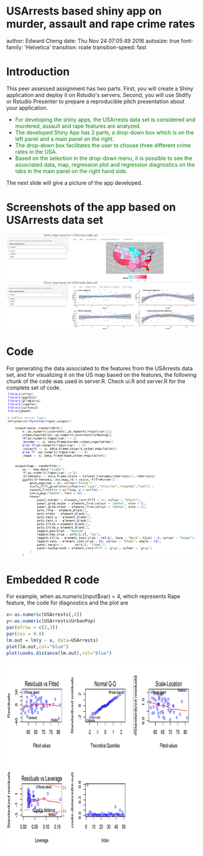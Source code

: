 USArrests based shiny app on murder, assault and rape crime rates
========================================================
author: Edward Cheng
date: Thu Nov 24 07:05:49 2016
autosize: true
font-family: 'Helvetica'
transition: roate
transition-speed: fast


Introduction
========================================================

This peer assessed assignment has two parts. First, you will create a Shiny application and deploy it on Rstudio's servers. Second, you will use Slidify or Rstudio Presenter to prepare a reproducible pitch presentation about your application.

- <span style="font-weight; color:green;">For developing the shiny apps, the USArrests data set is considered and murdered, assault and rape features are analyzed.</span> 
- <span style="font-weight; color:green;">The developed Shiny App has 2 parts, a drop-down box which is on the left panel and a main panel on the right.</span> 
- <span style="font-weight; color:green;">The drop-down box facilitates the user to choose three different crime rates in the USA.</span> 
- <span style="font-weight; color:green;">Based on the selection in the drop-down menu, it is possible to see the associated data, map, regression plot and regression diagnostics on the tabs in the main panel on the right hand side.</span>

The next slide will give a picture of the app developed.

Screenshots of the app based on USArrests data set
========================================================
<img src="Screenshot1.png" style="background-color:transparent; border:0px; box-shadow:none;"></img>

Code 
========================================================
For generating the data associated to the features from the USArrests data set, and for visualizing it on the US map based on the features, the following chunk of the code was used in server.R. Check ui.R and server.R for the complete set of code. 
![fig.width=8, fig.height=4.5](screenshot2.png)

Embedded R code 
========================================================
For example, when as.numeric(input$var) = 4, which represents Rape feature, the code for diagnostics and the plot are

```r
x<-as.numeric(USArrests[,4])
y<-as.numeric(USArrests$UrbanPop)
par(mfrow = c(2,3))
par(cex = 0.8)
lm.out = lm(y ~ x, data=USArrests)
plot(lm.out,col="blue")
plot(cooks.distance(lm.out),col="blue")
```

<img src="Rpresentation-figure/unnamed-chunk-1-1.png" title="plot of chunk unnamed-chunk-1" alt="plot of chunk unnamed-chunk-1" width="800px" height="500px" style="display: block; margin: auto;" />
